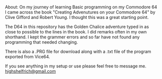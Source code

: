 About: On my journey of learning Basic programming on my Commodore 64 I came across the book "Creating Advenutures on your Commodore 64" by Clive Gifford and Robert Young. I thought this was a great starting point.

The D64 in this repository has the Golden Chalice adventure typed in as close to possible to the lines in the book. I did remarks often in my own shorthand.
I kept the grammer errors and so far have not found any programming that needed changing.

There is also a .PRG file for download along with a .txt file of the program exported from Vice64.

If you see anything in my setup or use please feel free to message me. highshelfrich@gmail.com
